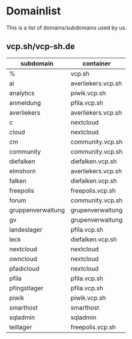 # Domainlist
This is a list of domains/subdomains used by us.

## vcp.sh/vcp-sh.de

| subdomain | container |
| --------- | --------- |
| % | vcp.sh|
| al | averliekers.vcp.sh |
| analytics | piwik.vcp.sh |
| anmeldung | pfila.vcp.sh |
| averliekers | averliekers.vcp.sh |
| c | nextcloud |
| cloud | nextcloud |
| cm | community.vcp.sh |
| community | community.vcp.sh |
| diefalken | diefalken.vcp.sh |
| elmshorn | averliekers.vcp.sh |
| falken | diefalken.vcp.sh |
| freepolis | freepolis.vcp.sh |
| forum | community.vcp.sh |
| gruppenverwaltung | grupenverwaltung |
| gv | grupenverwaltung |
| landeslager | pfila.vcp.sh |
| leck | diefalken.vcp.sh |
| nextcloud | nextcloud |
| owncloud | nextcloud |
| pfadicloud | nextcloud |
| pfila | pfila.vcp.sh |
| pfingstlager | pfila.vcp.sh |
| piwik | piwik.vcp.sh |
| smarthost | smarthost |
| sqladmin | sqladmin |
| teillager | freepolis.vcp.sh |
